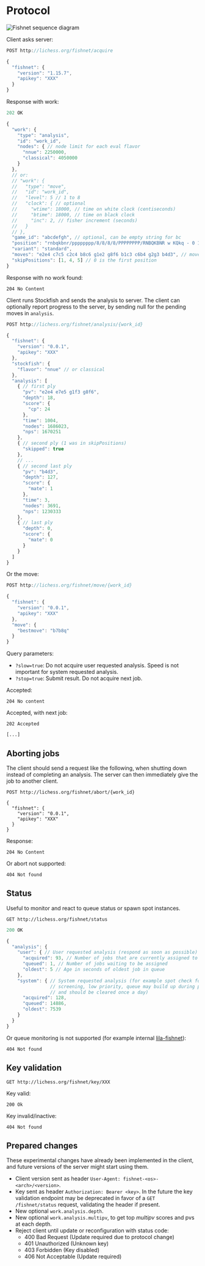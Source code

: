 Protocol
========

![Fishnet sequence diagram](https://raw.githubusercontent.com/niklasf/fishnet/master/doc/sequence-diagram.png)

Client asks server:

```javascript
POST http://lichess.org/fishnet/acquire

{
  "fishnet": {
    "version": "1.15.7",
    "apikey": "XXX"
  }
}
```

Response with work:

```javascript
202 OK

{
  "work": {
    "type": "analysis",
    "id": "work_id",
    "nodes": { // node limit for each eval flavor
      "nnue": 2250000,
      "classical": 4050000
    }
  },
  // or:
  // "work": {
  //   "type": "move",
  //   "id": "work_id",
  //   "level": 5 // 1 to 8
  //   "clock": { // optional
  //     "wtime": 18000, // time on white clock (centiseconds)
  //     "btime": 18000, // time on black clock
  //     "inc": 2, // fisher increment (seconds)
  //   }
  // },
  "game_id": "abcdefgh", // optional, can be empty string for bc
  "position": "rnbqkbnr/pppppppp/8/8/8/8/PPPPPPPP/RNBQKBNR w KQkq - 0 1", // start position (X-FEN)
  "variant": "standard",
  "moves": "e2e4 c7c5 c2c4 b8c6 g1e2 g8f6 b1c3 c6b4 g2g3 b4d3", // moves of the game (UCI)
  "skipPositions": [1, 4, 5] // 0 is the first position
}
```

Response with no work found:

```
204 No Content
```

Client runs Stockfish and sends the analysis to server.
The client can optionally report progress to the server, by sending null for
the pending moves in `analysis`.

```javascript
POST http://lichess.org/fishnet/analysis/{work_id}

{
  "fishnet": {
    "version": "0.0.1",
    "apikey": "XXX"
  },
  "stockfish": {
    "flavor": "nnue" // or classical
  },
  "analysis": [
    { // first ply
      "pv": "e2e4 e7e5 g1f3 g8f6",
      "depth": 18,
      "score": {
        "cp": 24
      },
      "time": 1004,
      "nodes": 1686023,
      "nps": 1670251
    },
    { // second ply (1 was in skipPositions)
      "skipped": true
    },
    // ...
    { // second last ply
      "pv": "b4d3",
      "depth": 127,
      "score": {
        "mate": 1
      },
      "time": 3,
      "nodes": 3691,
      "nps": 1230333
    },
    { // last ply
      "depth": 0,
      "score": {
        "mate": 0
      }
    }
  ]
}
```

Or the move:

```javascript
POST http://lichess.org/fishnet/move/{work_id}

{
  "fishnet": {
    "version": "0.0.1",
    "apikey": "XXX"
  },
  "move": {
    "bestmove": "b7b8q"
  }
}
```

Query parameters:

* `?slow=true`: Do not acquire user requested analysis. Speed is not important
  for system requested analysis.
* `?stop=true`: Submit result. Do not acquire next job.

Accepted:

```
204 No content
```

Accepted, with next job:

```
202 Accepted

[...]
```

Aborting jobs
-------------

The client should send a request like the following, when shutting down instead
of completing an analysis. The server can then immediately give the job to
another client.

```
POST http://lichess.org/fishnet/abort/{work_id}

{
  "fishnet": {
    "version": "0.0.1",
    "apikey": "XXX"
  }
}
```

Response:

```
204 No Content
```

Or abort not supported:

```
404 Not found
```

Status
------

Useful to monitor and react to queue status or spawn spot instances.

```
GET http://lichess.org/fishnet/status
```

```javascript
200 OK

{
  "analysis": {
    "user": { // User requested analysis (respond as soon as possible)
      "acquired": 93, // Number of jobs that are currently assigned to clients
      "queued": 1, // Number of jobs waiting to be assigned
      "oldest": 5 // Age in seconds of oldest job in queue
    },
    "system": { // System requested analysis (for example spot check for cheat
                // screening, low priority, queue may build up during peak time
                // and should be cleared once a day)
      "acquired": 128,
      "queued": 14886,
      "oldest": 7539
    }
  }
}
```

Or queue monitoring is not supported
(for example internal [lila-fishnet](https://github.com/ornicar/lila-fishnet)):

```
404 Not found
```

Key validation
--------------

```
GET http://lichess.org/fishnet/key/XXX
```

Key valid:

```
200 Ok
```

Key invalid/inactive:

```
404 Not found
```

Prepared changes
----------------

These experimental changes have already been implemented in the client, and
future versions of the server might start using them.

* Client version sent as header `User-Agent: fishnet-<os>-<arch>/<version>`.
* Key sent as header `Authorization: Bearer <key>`.
  In the future the key validation endpoint may be deprecated
  in favor of a `GET /fishnet/status` request, validating the header if
  present.
* New optional `work.analysis.depth`.
* New optional `work.analysis.multipv`, to get top *multipv* scores and pvs
  at each depth.
* Reject client until update or reconfiguration with status code:
  - 400 Bad Request (Update required due to protocol change)
  - 401 Unauthorized (Unknown key)
  - 403 Forbidden (Key disabled)
  - 406 Not Acceptable (Update required)
